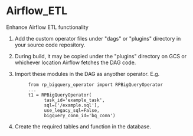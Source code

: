 # Airflow_ETL
Enhance Airflow ETL functionality

1. Add the custom operator files under "dags" or "plugins" directory in your source code repository.
2. During build, it may be copied under the "plugins" directory on GCS or whichever location Airflow fetches the DAG code.
3. Import these modules in the DAG as anyother operator.
      E.g.            
            
            from rp_bigquery_operator import RPBigQueryOperator
            ...
            t1 = RPBigQueryOperator(
                  task_id='example_task',
                  sql=['/example.sql'],
                  use_legacy_sql=False,
                  bigquery_conn_id='bq_conn')
4. Create the required tables and function in the database.
            
